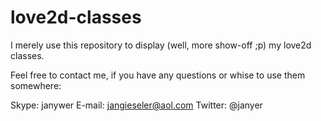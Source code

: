love2d-classes
==============

I merely use this repository to display (well, more show-off ;p) my love2d classes.

Feel free to contact me, if you have any questions or whise to use them somewhere:

Skype: janywer
E-mail: jangieseler@aol.com
Twitter: @janyer
